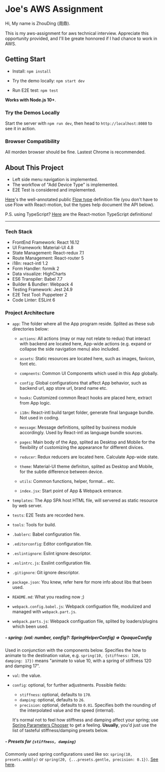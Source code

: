 # Joe's AWS Assignment

Hi, My name is ZhouDing (周鼎).

This is my aws-assignment for aws technical interview. Appreciate this opportunity provided, and I'll be greate honnored if I had chance to work in AWS.

## Getting Start

- Install: `npm install`

- Try the demo locally: `npm start dev`

- Run E2E test: `npm test`

**Works with Node.js 10+**.

### Try the Demos Locally

Start the server with `npm run dev`, then head to `http://localhost:8080` to see it in action.

### Browser Compatibility

All morden browser should be fine. Lastest Chrome is recommended.

## About This Project

- Left side menu navigation is implemented.
- The workflow of "Add Device Type" is implemented.
- E2E Test is considered and implemented.

[Here](https://github.com/chenglou/react-motion/blob/9cb90eca20ecf56e77feb816d101a4a9110c7d70/src/Types.js)'s the well-annotated public [Flow type](http://flowtype.org) definition file (you don't have to use Flow with React-motion, but the types help document the API below).

P.S. using TypeScript? [Here](https://github.com/DefinitelyTyped/DefinitelyTyped/blob/master/types/react-motion/index.d.ts) are the React-motion TypeScript definitions!

---

### Tech Stack

- FrontEnd Framework: React 16.12
- UI Framework: Material-UI 4.8
- State Management: React-redux 7.1
- Route Management: React-router 5
- i18n: react-intl 1.2
- Form Handler: formik 2
- Data visualize: HighCharts
- ES6 Transpiler: Babel 7.7
- Builder & Bundler: Webpack 4
- Testing Framework: Jest 24.9
- E2E Test Tool: Puppeteer 2
- Code Linter: ESLint 6

### Project Architecture

- `app`: The folder where all the App program reside. Splited as these sub directories below:

  - `actions`: All actions (may or may not relate to redux) that interact with backend are located here, App-wide actions (e.g. expand or collapse the side navigation menu) also included.

  - `assets`: Static resources are located here, such as images, favicon, font etc.

  - `compnents`: Common UI Components which used in this App globally.

  - `config`: Global configurations that affect App behavior, such as backend url, app store url, brand name etc.

  - `hooks`: Customized common React hooks are placed here, extract from App logic.

  - `i18n`: React-intl build target folder, generate final language bundle. Not used in coding.

  - `message`: Message definitions, splited by business module accordingly. Used by React-intl as language bundle sources.

  - `pages`: Main body of the App, splited as Desktop and Mobile for the flexibility of customizing the appearance for different divices.

  - `reducer`: Redux reducers are located here. Calculate App-wide state.

  - `theme`: Material-UI theme definiton, splited as Desktop and Mobile, for the subtle difference between device.

  - `utils`: Common functions, helper, format... etc.

  - `index.jsx`: Start point of App & Webpack entrance.

- `templates`: The App SPA host HTML file, will servered as static resource by web server.

- `tests`: E2E Tests are recorded here.

- `tools`: Tools for build.

- `.bablerc`: Babel configuration file.

- `.editorconfig`: Editor configuration file.

- `.eslintignore`: Eslint ignore descriptor.

- `.eslintrc.js`: Esslint configuration file.

- `.gitignore`: Git ignore descriptor.

- `package.json`: You knew, refer here for more info about libs that been used.

- `README.md`: What you reading now ;)

- `webpack.config.babel.js`: Webpack configuation file, modulized and managed with `webpack.part.js`.

- `webpack.parts.js`: Webpack configuation file, splited by loaders/plugins which been used.


##### - spring: (val: number, config?: SpringHelperConfig) => OpaqueConfig
Used in conjunction with the components below. Specifies the how to animate to the destination value, e.g. `spring(10, {stiffness: 120, damping: 17})` means "animate to value 10, with a spring of stiffness 120 and damping 17".

- `val`: the value.
- `config`: optional, for further adjustments. Possible fields:
  - `stiffness`: optional, defaults to `170`.
  - `damping`: optional, defaults to `26`.
  - `precision`: optional, defaults to `0.01`. Specifies both the rounding of the interpolated value and the speed (internal).

  It's normal not to feel how stiffness and damping affect your spring; use [Spring Parameters Chooser](http://chenglou.github.io/react-motion/demos/demo5-spring-parameters-chooser) to get a feeling. **Usually**, you'd just use the list of tasteful stiffness/damping presets below.

##### - Presets for `{stiffness, damping}`
Commonly used spring configurations used like so: `spring(10, presets.wobbly)` or `spring(20, {...presets.gentle, precision: 0.1})`. [See here](https://github.com/chenglou/react-motion/blob/9cb90eca20ecf56e77feb816d101a4a9110c7d70/src/presets.js).
